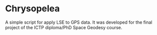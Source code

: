 # Chrysopelea
A simple script for apply LSE to GPS data.
It was developed for the final project of the ICTP diploma/PhD Space Geodesy course.
